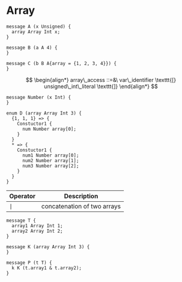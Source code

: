 # Array

```
message A (x Unsigned) {
  array Array Int x;
}

message B (a A 4) {
}

message C (b B A{array = {1, 2, 3, 4}}) {
}
```

$$
\begin{align*}
  array\_access ::=&\ var\_identifier \texttt{[} unsigned\_int\_literal \texttt{]}
\end{align*}
$$

```
message Number (x Int) {
}

enum D (array Array Int 3) {
  {1, 1, 1} => {
    Constuctor1 {
      num Number array[0];
    }
  }
  * => {
    Constuctor1 {
      num1 Number array[0];
      num2 Number array[1];
      num3 Number array[2];
    }
  }
}
```
 Operator | Description         |
|----------|---------------------|
| `\|`      | concatenation of two arrays |


```
message T {
  array1 Array Int 1;
  array2 Array Int 2;
}

message K (array Array Int 3) {
}

message P (t T) {
  k K (t.array1 & t.array2);
}
```